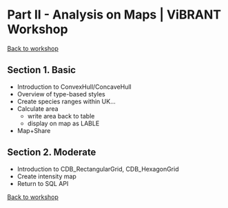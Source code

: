 Part II - Analysis on Maps | ViBRANT Workshop
== 

[Back to workshop](/Vizzuality/CartoDB-Tutorials/tree/master/vibrant)

## Section 1. Basic

 * Introduction to ConvexHull/ConcaveHull
 * Overview of type-based styles
 * Create species ranges within UK...
 * Calculate area
   * write area back to table
   * display on map as LABLE
 * Map+Share

## Section 2. Moderate
 
 * Introduction to CDB_RectangularGrid, CDB_HexagonGrid
 * Create intensity map
 * Return to SQL API


[Back to workshop](/Vizzuality/CartoDB-Tutorials/tree/master/vibrant)







